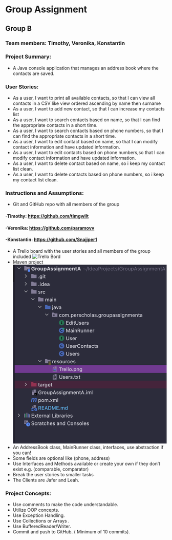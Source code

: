 # Group Assignment

## Group B

### Team members: **Timothy, Veronika, Konstantin**

### Project Summary:
* A Java console application that manages an address book where the contacts are saved.

### User Stories:

* As a user, I want to print all available contacts, so that I can view all contacts in a CSV like view ordered ascending by name then surname
* As a user, I want to add new contact, so that I can increase my contacts list
* As a user, I want to search contacts based on name, so that I can find the appropriate contacts in a short time.
* As a user, I want to search contacts based on phone numbers, so that I can find the appropriate contacts in a short time.
* As a user, I want to edit contact based on name, so that I can modify contact information and have updated information.
* As a user, I want to edit contacts based on phone numbers,so that I can modify contact information and have updated information.
* As a user, I want to delete contact based on name, so i keep my contact list clean.
* As a user, I want to delete contacts based on phone numbers, so i keep my contact list clean.

### Instructions and Assumptions:

* Git and GitHub repo with all members of the group 
####  -Timothy: https://github.com/timgwilt
####  -Veronika: https://github.com/paramovv
####  -Konstantin: https://github.com/Snajjper1
  
* A Trello board with the user stories and all members of the group included
  ![Trello Bord](src/main/resources/Trello.png)
* Maven project
  ![Maven structure](src/main/resources/Maven.png)
* An AddressBook class, MainRunner class, interfaces, use abstraction if you can!
* Some fields are optional like (phone, address)
* Use Interfaces and Methods available or create your own if they don’t exist e.g. (comparable, comparator)
* Break the user stories to smaller tasks 
* The Clients are Jafer and Leah.

### Project Concepts:
* Use comments to make the code understandable.
* Utilize OOP concepts. 
* Use Exception Handling.
* Use Collections or Arrays  .
* Use BufferedReader/Writer.
* Commit and push to GitHub. ( Minimum of 10 commits).
